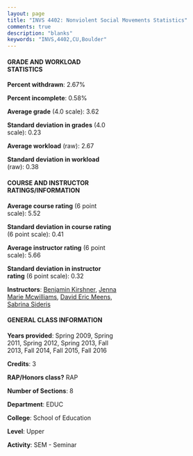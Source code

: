 ```yaml
---
layout: page
title: "INVS 4402: Nonviolent Social Movements Statistics"
comments: true
description: "blanks"
keywords: "INVS,4402,CU,Boulder"
---
```

<head>
<script src="https://ajax.googleapis.com/ajax/libs/jquery/2.1.3/jquery.min.js"></script>
<script src="https://dl.dropboxusercontent.com/s/pc42nxpaw1ea4o9/highcharts.js?dl=0"></script>
<!-- <script src="../assets/js/highcharts.js"></script> -->
<style type="text/css">@font-face {
	font-family: "Bebas Neue";
	src: url(https://www.filehosting.org/file/details/544349/BebasNeue Regular.otf) format("opentype");
	}
	h1.Bebas { 
		font-family: "Bebas Neue", Verdana, Tahoma;
	}
</style>
</head>
<body>
	<div id="container" style="float: right; width: 45%; height: 88%; margin-left: 2.5%; margin-right: 2.5%;"></div>
	<script language="JavaScript">
		$(document).ready(function() {
		var chart = {type: 'column'};
		var title = {text: 'Grade Distribution'};
		var xAxis = {categories: ['A','B','C','D','F'],crosshair: true};
		var yAxis = {min: 0,title: {text: 'Percentage'}};
		var tooltip = {headerFormat: '<center><b><span style="font-size:20px">{point.key}</span></b></center>',
		               pointFormat: '<td style="padding:0"><b>{point.y:.1f}%</b></td>',
		               footerFormat: '</table>',shared: true,useHTML: true};
		var plotOptions = {column: {pointPadding: 0.0,borderWidth: 0}};  
		var credits = {enabled: false};var series= [{name: 'Percent',data: [71.17,23.64,4.22,0.96,0.0,]}];
		var json = {};
		json.chart = chart;
		json.title = title;
		json.tooltip = tooltip;
		json.xAxis = xAxis;
		json.yAxis = yAxis;  
		json.series = series;
		json.plotOptions = plotOptions;  
		json.credits = credits;
		$('#container').highcharts(json);
	});
	</script>
</body>
			   
#### GRADE AND WORKLOAD STATISTICS

**Percent withdrawn**: 2.67%

**Percent incomplete**: 0.58%

**Average grade** (4.0 scale): 3.62

**Standard deviation in grades** (4.0 scale): 0.23

**Average workload** (raw): 2.67

**Standard deviation in workload** (raw): 0.38

#### COURSE AND INSTRUCTOR RATINGS/INFORMATION

**Average course rating** (6 point scale): 5.52

**Standard deviation in course rating** (6 point scale): 0.41

**Average instructor rating** (6 point scale): 5.66

**Standard deviation in instructor rating** (6 point scale): 0.32

**Instructors**: <a href='../../instructors/Benjamin_Kirshner'>Benjamin Kirshner</a>, <a href='../../instructors/Jenna_Marie_Mcwilliams'>Jenna Marie Mcwilliams</a>, <a href='../../instructors/David_Eric_Meens'>David Eric Meens</a>, <a href='../../instructors/Sabrina_Sideris'>Sabrina Sideris</a>

#### GENERAL CLASS INFORMATION

**Years provided**: Spring 2009, Spring 2011, Spring 2012, Spring 2013, Fall 2013, Fall 2014, Fall 2015, Fall 2016

**Credits**: 3

**RAP/Honors class?** RAP

**Number of Sections**: 8

**Department**: EDUC

**College**: School of Education

**Level**: Upper

**Activity**: SEM - Seminar
